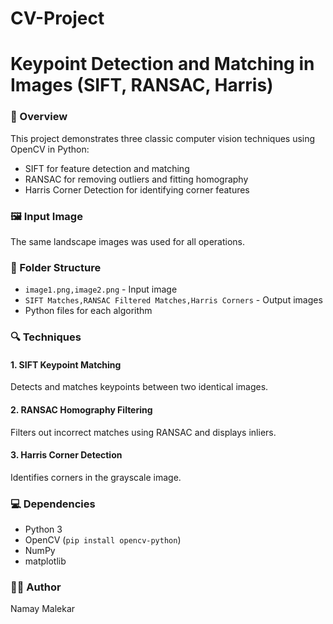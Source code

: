 # CV-Project

# Keypoint Detection and Matching in Images (SIFT, RANSAC, Harris)

### 📌 Overview
This project demonstrates three classic computer vision techniques using OpenCV in Python:
- SIFT for feature detection and matching
- RANSAC for removing outliers and fitting homography
- Harris Corner Detection for identifying corner features

### 🖼 Input Image
The same landscape images was used for all operations.

### 📁 Folder Structure
- `image1.png,image2.png` - Input image
- `SIFT Matches,RANSAC Filtered Matches,Harris Corners` - Output images
- Python files for each algorithm

### 🔍 Techniques

#### 1. SIFT Keypoint Matching
Detects and matches keypoints between two identical images.

#### 2. RANSAC Homography Filtering
Filters out incorrect matches using RANSAC and displays inliers.

#### 3. Harris Corner Detection
Identifies corners in the grayscale image.

### 💻 Dependencies
- Python 3
- OpenCV (`pip install opencv-python`)
- NumPy
- matplotlib

### 👨‍💻 Author
Namay Malekar



